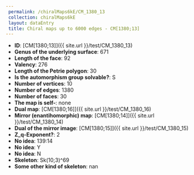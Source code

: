 ```yaml
--- 
 permalink: /chiralMaps6kE/CM_1380_13 
 collection: chiralMaps6kE
 layout: dataEntry
 title: Chiral maps up to 6000 edges - CM[1380;13]
---
```


- **ID**: [CM[1380;13]]({{ site.url }}/test/CM_1380_13)
- **Genus of the underlying surface**: 671
- **Length of the face**: 92
- **Valency**: 276
- **Length of the Petrie polygon**: 30
- **Is the automorphism group solvable?**: S
- **Number of vertices**: 10
- **Number of edges**: 1380
- **Number of faces**: 30
- **The map is self-**: none
- **Dual map**: [CM[1380;16]]({{ site.url }}/test/CM_1380_16)
- **Mirror (enantihomorphic) map**: [CM[1380;14]]({{ site.url }}/test/CM_1380_14)
- **Dual of the mirror image**: [CM[1380;15]]({{ site.url }}/test/CM_1380_15)
- **Z_q-Exponent?**: 2
- **No idea**:  139:14
- **No idea**: Y
- **No idea**: N
- **Skeleton**: Sk(10;3)^69
- **Some other kind of skeleton**: nan
